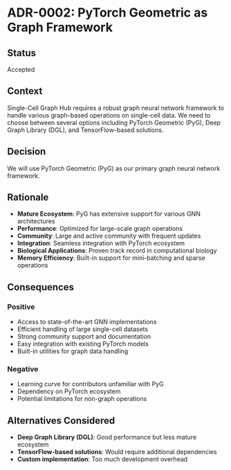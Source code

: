 # ADR-0002: PyTorch Geometric as Graph Framework

## Status
Accepted

## Context
Single-Cell Graph Hub requires a robust graph neural network framework to handle various graph-based operations on single-cell data. We need to choose between several options including PyTorch Geometric (PyG), Deep Graph Library (DGL), and TensorFlow-based solutions.

## Decision
We will use PyTorch Geometric (PyG) as our primary graph neural network framework.

## Rationale
- **Mature Ecosystem**: PyG has extensive support for various GNN architectures
- **Performance**: Optimized for large-scale graph operations
- **Community**: Large and active community with frequent updates
- **Integration**: Seamless integration with PyTorch ecosystem
- **Biological Applications**: Proven track record in computational biology
- **Memory Efficiency**: Built-in support for mini-batching and sparse operations

## Consequences

### Positive
- Access to state-of-the-art GNN implementations
- Efficient handling of large single-cell datasets
- Strong community support and documentation
- Easy integration with existing PyTorch models
- Built-in utilities for graph data handling

### Negative
- Learning curve for contributors unfamiliar with PyG
- Dependency on PyTorch ecosystem
- Potential limitations for non-graph operations

## Alternatives Considered
- **Deep Graph Library (DGL)**: Good performance but less mature ecosystem
- **TensorFlow-based solutions**: Would require additional dependencies
- **Custom implementation**: Too much development overhead